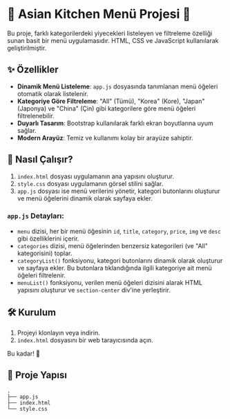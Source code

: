 # 🍜 Asian Kitchen Menü Projesi 🍣

Bu proje, farklı kategorilerdeki yiyecekleri listeleyen ve filtreleme özelliği sunan basit bir menü uygulamasıdır. HTML, CSS ve JavaScript kullanılarak geliştirilmiştir.

## ✨ Özellikler

* **Dinamik Menü Listeleme**: `app.js` dosyasında tanımlanan menü öğeleri otomatik olarak listelenir.
* **Kategoriye Göre Filtreleme**: "All" (Tümü), "Korea" (Kore), "Japan" (Japonya) ve "China" (Çin) gibi kategorilere göre menü öğeleri filtrelenebilir.
* **Duyarlı Tasarım**: Bootstrap kullanılarak farklı ekran boyutlarına uyum sağlar.
* **Modern Arayüz**: Temiz ve kullanımı kolay bir arayüze sahiptir.

## 🚀 Nasıl Çalışır?

1.  `index.html` dosyası uygulamanın ana yapısını oluşturur.
2.  `style.css` dosyası uygulamanın görsel stilini sağlar.
3.  `app.js` dosyası ise menü verilerini yönetir, kategori butonlarını oluşturur ve menü öğelerini dinamik olarak sayfaya ekler.

### `app.js` Detayları:

* `menu` dizisi, her bir menü öğesinin `id`, `title`, `category`, `price`, `img` ve `desc` gibi özelliklerini içerir.
* `categories` dizisi, menü öğelerinden benzersiz kategorileri (ve "All" kategorisini) toplar.
* `categoryList()` fonksiyonu, kategori butonlarını dinamik olarak oluşturur ve sayfaya ekler. Bu butonlara tıklandığında ilgili kategoriye ait menü öğeleri filtrelenir.
* `menuList()` fonksiyonu, verilen menü öğeleri dizisini alarak HTML yapısını oluşturur ve `section-center` div'ine yerleştirir.

## 🛠️ Kurulum

1.  Projeyi klonlayın veya indirin.
2.  `index.html` dosyasını bir web tarayıcısında açın.

Bu kadar! 🎉

## 📂 Proje Yapısı
```
.
├── app.js
├── index.html
└── style.css
```
